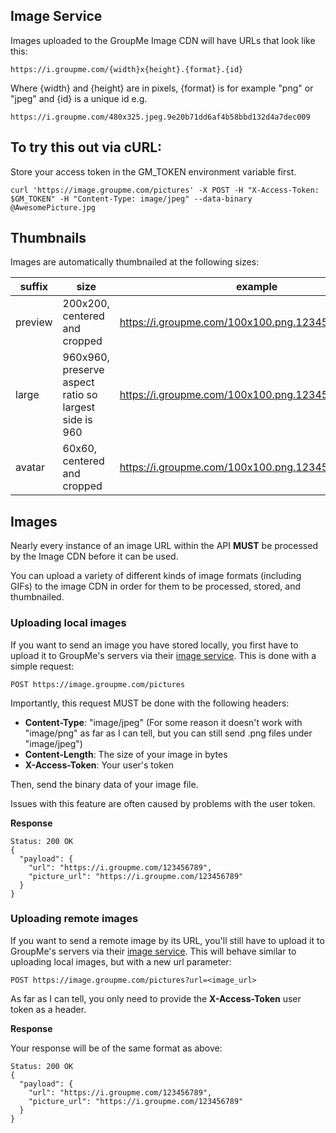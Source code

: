 ## Image Service

Images uploaded to the GroupMe Image CDN will have URLs that look like this: 

```https://i.groupme.com/{width}x{height}.{format}.{id}```

Where {width} and {height} are in pixels, {format} is for example "png" or "jpeg" and {id} is a unique id e.g.

```https://i.groupme.com/480x325.jpeg.9e20b71dd6af4b58bbd132d4a7dec009```

## To try this out via cURL:

Store your access token in the GM_TOKEN environment variable first.

```
curl 'https://image.groupme.com/pictures' -X POST -H "X-Access-Token: $GM_TOKEN" -H "Content-Type: image/jpeg" --data-binary @AwesomePicture.jpg
```

## Thumbnails

Images are automatically thumbnailed at the following sizes:

| **suffix** | **size**                                                   | **example**                                                       |
|------------|------------------------------------------------------------|-------------------------------------------------------------------|
| preview    | 200x200, centered and cropped                              | https://i.groupme.com/100x100.png.123456789.preview              |
| large      | 960x960, preserve aspect ratio so largest side is 960      | https://i.groupme.com/100x100.png.123456789.large                |
| avatar     | 60x60, centered and cropped                                | https://i.groupme.com/100x100.png.123456789.avatar               |

## Images

Nearly every instance of an image URL within the API **MUST** be processed by the Image CDN before it can be used. 

You can upload a variety of different kinds of image formats (including GIFs) to the image CDN in order for them to be processed, stored, and thumbnailed.
### Uploading local images

If you want to send an image you have stored locally, you first have to upload it to GroupMe's servers via their [image service](images.md). This is done with a simple request:

```
POST https://image.groupme.com/pictures
```

Importantly, this request MUST be done with the following headers:

* **Content-Type**: "image/jpeg" (For some reason it doesn't work with "image/png" as far as I can tell, but you can still send .png files under "image/jpeg")
* **Content-Length**: The size of your image in bytes
* **X-Access-Token**: Your user's token

Then, send the binary data of your image file. 

Issues with this feature are often caused by problems with the user token.

**Response**
```
Status: 200 OK
{
  "payload": {
    "url": "https://i.groupme.com/123456789",
    "picture_url": "https://i.groupme.com/123456789"
  }
}
```

### Uploading remote images

If you want to send a remote image by its URL, you'll still have to upload it to GroupMe's servers via their [image service](images.md). This will behave similar to uploading local images, but with a new url parameter:

```
POST https://image.groupme.com/pictures?url=<image_url>
```

As far as I can tell, you only need to provide the **X-Access-Token** user token as a header.

**Response**

Your response will be of the same format as above:
```
Status: 200 OK
{
  "payload": {
    "url": "https://i.groupme.com/123456789",
    "picture_url": "https://i.groupme.com/123456789"
  }
}
```
